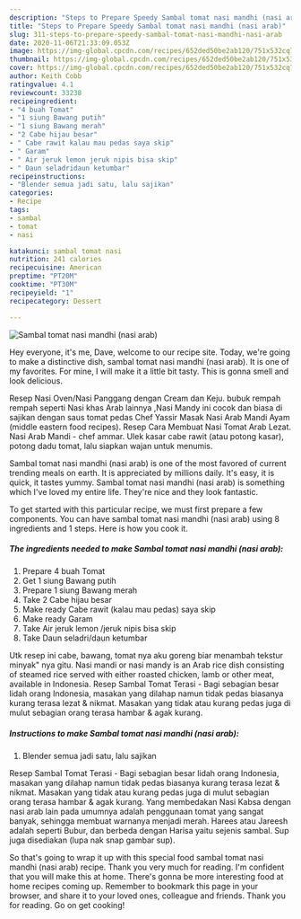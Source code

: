 ```yaml
---
description: "Steps to Prepare Speedy Sambal tomat nasi mandhi (nasi arab)"
title: "Steps to Prepare Speedy Sambal tomat nasi mandhi (nasi arab)"
slug: 311-steps-to-prepare-speedy-sambal-tomat-nasi-mandhi-nasi-arab
date: 2020-11-06T21:33:09.053Z
image: https://img-global.cpcdn.com/recipes/652ded50be2ab120/751x532cq70/sambal-tomat-nasi-mandhi-nasi-arab-foto-resep-utama.jpg
thumbnail: https://img-global.cpcdn.com/recipes/652ded50be2ab120/751x532cq70/sambal-tomat-nasi-mandhi-nasi-arab-foto-resep-utama.jpg
cover: https://img-global.cpcdn.com/recipes/652ded50be2ab120/751x532cq70/sambal-tomat-nasi-mandhi-nasi-arab-foto-resep-utama.jpg
author: Keith Cobb
ratingvalue: 4.1
reviewcount: 33238
recipeingredient:
- "4 buah Tomat"
- "1 siung Bawang putih"
- "1 siung Bawang merah"
- "2 Cabe hijau besar"
- " Cabe rawit kalau mau pedas saya skip"
- " Garam"
- " Air jeruk lemon jeruk nipis bisa skip"
- " Daun seladridaun ketumbar"
recipeinstructions:
- "Blender semua jadi satu, lalu sajikan"
categories:
- Recipe
tags:
- sambal
- tomat
- nasi

katakunci: sambal tomat nasi 
nutrition: 241 calories
recipecuisine: American
preptime: "PT20M"
cooktime: "PT30M"
recipeyield: "1"
recipecategory: Dessert

---
```



![Sambal tomat nasi mandhi (nasi arab)](https://img-global.cpcdn.com/recipes/652ded50be2ab120/751x532cq70/sambal-tomat-nasi-mandhi-nasi-arab-foto-resep-utama.jpg)

Hey everyone, it's me, Dave, welcome to our recipe site. Today, we're going to make a distinctive dish, sambal tomat nasi mandhi (nasi arab). It is one of my favorites. For mine, I will make it a little bit tasty. This is gonna smell and look delicious.

Resep Nasi Oven/Nasi Panggang dengan Cream dan Keju. bubuk rempah rempah seperti Nasi khas Arab lainnya ,Nasi Mandy ini cocok dan biasa di sajikan dengan saus tomat pedas Chef Yassir Masak Nasi Arab Mandi Ayam (middle eastern food recipes). Resep Cara Membuat Nasi Tomat Arab Lezat. Nasi Arab Mandi - chef ammar. Ulek kasar cabe rawit (atau potong kasar), potong dadu tomat, lalu siapkan wajan untuk menumis.

Sambal tomat nasi mandhi (nasi arab) is one of the most favored of current trending meals on earth. It is appreciated by millions daily. It's easy, it is quick, it tastes yummy. Sambal tomat nasi mandhi (nasi arab) is something which I've loved my entire life. They're nice and they look fantastic.


To get started with this particular recipe, we must first prepare a few components. You can have sambal tomat nasi mandhi (nasi arab) using 8 ingredients and 1 steps. Here is how you cook it.

<!--inarticleads1-->

##### The ingredients needed to make Sambal tomat nasi mandhi (nasi arab):

1. Prepare 4 buah Tomat
1. Get 1 siung Bawang putih
1. Prepare 1 siung Bawang merah
1. Take 2 Cabe hijau besar
1. Make ready  Cabe rawit (kalau mau pedas) saya skip
1. Make ready  Garam
1. Take  Air jeruk lemon /jeruk nipis bisa skip
1. Take  Daun seladri/daun ketumbar


Utk resep ini cabe, bawang, tomat nya aku goreng biar menambah tekstur minyak&#34; nya gitu. Nasi mandi or nasi mandy is an Arab rice dish consisting of steamed rice served with either roasted chicken, lamb or other meat, available in Indonesia. Resep Sambal Tomat Terasi - Bagi sebagian besar lidah orang Indonesia, masakan yang dilahap namun tidak pedas biasanya kurang terasa lezat &amp; nikmat. Masakan yang tidak atau kurang pedas juga di mulut sebagian orang terasa hambar &amp; agak kurang. 

<!--inarticleads2-->

##### Instructions to make Sambal tomat nasi mandhi (nasi arab):

1. Blender semua jadi satu, lalu sajikan


Resep Sambal Tomat Terasi - Bagi sebagian besar lidah orang Indonesia, masakan yang dilahap namun tidak pedas biasanya kurang terasa lezat &amp; nikmat. Masakan yang tidak atau kurang pedas juga di mulut sebagian orang terasa hambar &amp; agak kurang. Yang membedakan Nasi Kabsa dengan nasi arab lain pada umumnya adalah penggunaan tomat yang sangat banyak, sehingga membuat warnanya menjadi merah. Harees atau Jareesh adalah seperti Bubur, dan berbeda dengan Harisa yaitu sejenis sambal. Sup juga disediakan (lupa nak snap gambar sup). 

So that's going to wrap it up with this special food sambal tomat nasi mandhi (nasi arab) recipe. Thank you very much for reading. I'm confident that you will make this at home. There's gonna be more interesting food at home recipes coming up. Remember to bookmark this page in your browser, and share it to your loved ones, colleague and friends. Thank you for reading. Go on get cooking!
